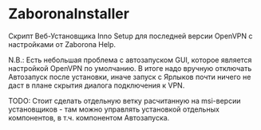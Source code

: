 # ZaboronaInstaller
Скрипт Веб-Установщика Inno Setup для последней версии OpenVPN с настройками от Zaborona Help.

N.B.: Есть небольшая проблема с автозапуском GUI, которое является настройкой OpenVPN по умолчанию.
В итоге надо вручную отключать Автозапуск после установки, иначе запуск с Ярлыков почти ничего не даст в плане скрытия диалога подключения к VPN.

TODO: Стоит сделать отдельную ветку расчитанную на msi-версии установщиков - там можно управлять установкой отдельных компонентов, в т.ч. компонентом Автозапуска.
